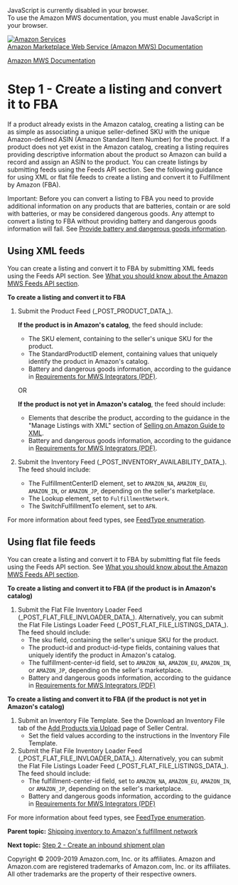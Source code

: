<div id="MWSDX_noscript">

JavaScript is currently disabled in your browser.  
To use the Amazon MWS documentation, you must enable JavaScript in your
browser.

</div>

<div id="MWSDX_divtop">

[![Amazon
Services](https://images-na.ssl-images-amazon.com/images/G/08/mwsportal/fr_FR/amazonservices.gif "Amazon Services")](http://services.amazon.fr)  
<span id="MWSDX_titlebar">[Amazon Marketplace Web Service (Amazon MWS)
Documentation](https://developer.amazonservices.fr/gp/mws/docs.html)</span>

</div>

<div id="MWSDX_divbottom">

<div id="MWSDX_divleft">

<div id="MWSDX_toc">

</div>

</div>

<div id="MWSDX_divright">

<div id="MWSDX_content">

<span id="MWSDX_breadcrumbs">[Amazon MWS
Documentation](https://developer.amazonservices.fr/gp/mws/docs.html)</span>

Step 1 - Create a listing and convert it to FBA
===============================================

<div class="body conbody">

<div class="section">

<span class="ph">If a product already exists in the Amazon catalog,
creating a listing can be as simple as associating a unique
seller-defined SKU with the unique Amazon-defined ASIN (Amazon Standard
Item Number) for the product. If a product does not yet exist in the
Amazon catalog, creating a listing requires providing descriptive
information about the product so Amazon can build a record and assign an
ASIN to the product. You can create listings by submitting feeds using
the <span class="ph">Feeds API section</span>.</span> See the following
guidance for using XML or flat file feeds to create a listing and
convert it to <span class="ph">Fulfillment by Amazon (FBA)</span>.

<div class="note important">

<span class="importanttitle">Important:</span> Before you can convert a
listing to <span class="ph">FBA</span> you need to provide additional
information on any products that are batteries, contain or are sold with
batteries, or may be considered dangerous goods. Any attempt to convert
a listing to <span class="ph">FBA</span> without providing battery and
dangerous goods information will fail. See
<a href="FBAGuide_ProvideBatteryAndDgInfo.md#FBAGuide_ProvideBatteryAndDgInfo" class="xref">Provide battery and dangerous goods information</a>.

</div>

</div>

<div class="section">

Using XML feeds
---------------

You can create a listing and convert it to <span class="ph">FBA</span>
by submitting XML feeds using the <span class="ph">Feeds API
section</span>. See
<a href="../feeds/Feeds_Overview.md" class="xref">What you should know about the Amazon MWS Feeds API section</a>.

**To create a listing and convert it to <span class="ph">FBA</span>**

1.  Submit the Product Feed (\_POST\_PRODUCT\_DATA\_).

    **If the product is in Amazon's catalog**, the feed should include:

    -   The <span class="keyword parmname">SKU</span> element,
        containing to the seller's unique SKU for the product.
    -   The <span class="keyword parmname">StandardProductID</span>
        element, containing values that uniquely identify the product in
        Amazon's catalog.
    -   Battery and dangerous goods information, according to the
        guidance in
        <a href="https://images-na.ssl-images-amazon.com/images/G/01/rainier/help/xsd/release_4_1/MWSDangerousGoodsAttributesConditionalRequirementsOct182017.pdf" class="xref">Requirements for MWS Integrators (PDF)</a>.

    OR

    **If the product is not yet in Amazon's catalog**, the feed should
    include:

    -   Elements that describe the product, according to the guidance in
        the "Manage Listings with XML" section of
        <a href="https://images-na.ssl-images-amazon.com/images/G/01/rainier/help/XML_Documentation_Intl._V324496426_.pdf" class="xref">Selling on Amazon Guide to XML</a>.
    -   Battery and dangerous goods information, according to the
        guidance in
        <a href="https://images-na.ssl-images-amazon.com/images/G/01/rainier/help/xsd/release_4_1/MWSDangerousGoodsAttributesConditionalRequirementsOct182017.pdf" class="xref">Requirements for MWS Integrators (PDF)</a>.

2.  Submit the Inventory Feed (\_POST\_INVENTORY\_AVAILABILITY\_DATA\_).
    The feed should include:
    -   The <span class="keyword parmname">FulfillmentCenterID</span>
        element, set to `AMAZON_NA`, `AMAZON_EU`, `AMAZON_IN`, or
        `AMAZON_JP`, depending on the seller's marketplace.
    -   The <span class="keyword parmname">Lookup</span> element, set to
        `FulfillmentNetwork`.
    -   The <span class="keyword parmname">SwitchFulfillmentTo</span>
        element, set to `AFN`.

For more information about feed types, see
<a href="../feeds/Feeds_FeedType.md" class="xref">FeedType enumeration</a>.

</div>

<div class="section">

Using flat file feeds
---------------------

You can create a listing and convert it to <span class="ph">FBA</span>
by submitting flat file feeds using the <span class="ph">Feeds API
section</span>. See
<a href="../feeds/Feeds_Overview.md" class="xref">What you should know about the Amazon MWS Feeds API section</a>.

**To create a listing and convert it to <span class="ph">FBA</span> (if
the product is in Amazon's catalog)**

1.  Submit the Flat File Inventory Loader Feed
    (\_POST\_FLAT\_FILE\_INVLOADER\_DATA\_). Alternatively, you can
    submit the Flat File Listings Loader Feed
    (\_POST\_FLAT\_FILE\_LISTINGS\_DATA\_). The feed should include:
    -   The <span class="keyword parmname">sku</span> field, containing
        the seller's unique SKU for the product.
    -   The <span class="keyword parmname">product-id</span> and <span
        class="keyword parmname">product-id-type</span> fields,
        containing values that uniquely identify the product in Amazon's
        catalog.
    -   The <span class="keyword parmname">fulfillment-center-id</span>
        field, set to `AMAZON_NA`, `AMAZON_EU`, `AMAZON_IN`, or
        `AMAZON_JP`, depending on the seller's marketplace.
    -   Battery and dangerous goods information, according to the
        guidance in
        <a href="https://images-na.ssl-images-amazon.com/images/G/01/rainier/help/xsd/release_4_1/MWSDangerousGoodsAttributesConditionalRequirementsOct182017.pdf" class="xref">Requirements for MWS Integrators (PDF)</a>

**To create a listing and convert it to <span class="ph">FBA</span> (if
the product is not yet in Amazon's catalog)**

1.  Submit an Inventory File Template. See the <span
    class="ph uicontrol">Download an Inventory File</span> tab of the
    <a href="https://sellercentral-europe.amazon.com/listing/download" class="xref">Add Products via Upload</a>
    page of Seller Central.
    -   Set the field values according to the instructions in the
        Inventory File Template.
2.  Submit the Flat File Inventory Loader Feed
    (\_POST\_FLAT\_FILE\_INVLOADER\_DATA\_). Alternatively, you can
    submit the Flat File Listings Loader Feed
    (\_POST\_FLAT\_FILE\_LISTINGS\_DATA\_). The feed should include:
    -   The <span class="keyword parmname">fulfillment-center-id</span>
        field, set to `AMAZON_NA`, `AMAZON_EU`, `AMAZON_IN`, or
        `AMAZON_JP`, depending on the seller's marketplace.
    -   Battery and dangerous goods information, according to the
        guidance in
        <a href="https://images-na.ssl-images-amazon.com/images/G/01/rainier/help/xsd/release_4_1/MWSDangerousGoodsAttributesConditionalRequirementsOct182017.pdf" class="xref">Requirements for MWS Integrators (PDF)</a>

For more information about feed types, see
<a href="../feeds/Feeds_FeedType.md" class="xref">FeedType enumeration</a>.

</div>

</div>

<div class="related-links">

<div class="familylinks">

<div class="parentlink">

**Parent topic:**
<a href="../fba_guide/FBAGuide_ShipInventoryToAFN.md" class="link">Shipping inventory to Amazon's fulfillment network</a>

</div>

<div class="nextlink">

**Next topic:**
<a href="../fba_guide/FBAGuide_CreateInShipPlan.md" class="link">Step 2 - Create an inbound shipment plan</a>

</div>

</div>

</div>

<div id="MWSDX_footer">

Copyright © 2009-2019 Amazon.com, Inc. or its affiliates. Amazon and
Amazon.com are registered trademarks of Amazon.com, Inc. or its
affiliates. All other trademarks are the property of their respective
owners.

</div>

</div>

</div>

<div style="clear: both;">

</div>

</div>
